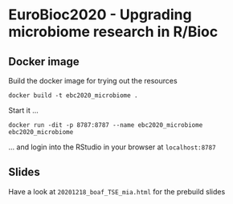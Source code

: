 # EuroBioc2020 - Upgrading microbiome research in R/Bioc

## Docker image

Build the docker image for trying out the resources

```
docker build -t ebc2020_microbiome .
```

Start it ...

```
docker run -dit -p 8787:8787 --name ebc2020_microbiome ebc2020_microbiome
```

... and login into the RStudio in your browser at `localhost:8787`

## Slides
 
Have a look at `20201218_boaf_TSE_mia.html` for the prebuild slides
